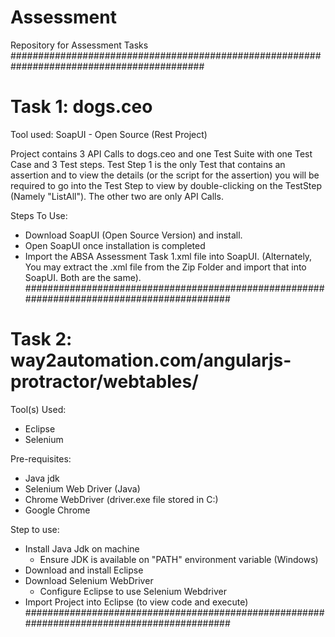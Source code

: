 # Assessment
Repository for Assessment Tasks
###########################################################################################

# Task 1: dogs.ceo
Tool used: SoapUI - Open Source (Rest Project)

Project contains 3 API Calls to dogs.ceo and one Test Suite with one Test Case and 3 Test steps.
Test Step 1 is the only Test that contains an assertion and to view the details (or the script for the assertion) you will be required to go into the Test Step to view by double-clicking on the TestStep (Namely "ListAll"). The other two are only API Calls.

Steps To Use: 
- Download SoapUI (Open Source Version) and install.
- Open SoapUI once installation is completed
- Import the ABSA Assessment Task 1.xml file into SoapUI. (Alternately, You may extract the .xml file from the Zip Folder and import that into SoapUI. Both are the same).
###########################################################################################

# Task 2: way2automation.com/angularjs-protractor/webtables/
Tool(s) Used:
  - Eclipse
  - Selenium
  
Pre-requisites:
  - Java jdk
  - Selenium Web Driver (Java)
  - Chrome WebDriver (driver.exe file stored in C:\)
  - Google Chrome
  
Step to use:
- Install Java Jdk on machine
  - Ensure JDK is available on "PATH" environment variable (Windows)
- Download and install Eclipse
- Download Selenium WebDriver
  - Configure Eclipse to use Selenium Webdriver
- Import Project into Eclipse (to view code and execute)
###########################################################################################
